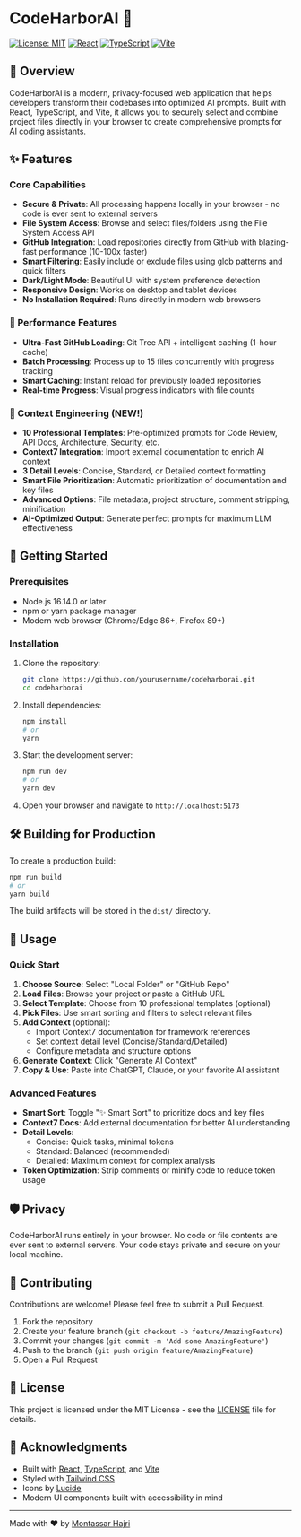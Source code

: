 # CodeHarborAI 🚀

[![License: MIT](https://img.shields.io/badge/License-MIT-green.svg)](https://opensource.org/licenses/MIT)
[![React](https://img.shields.io/badge/React-18.2.0-61DAFB?logo=react&logoColor=white)](https://reactjs.org/)
[![TypeScript](https://img.shields.io/badge/TypeScript-5.0.0-3178C6?logo=typescript&logoColor=white)](https://www.typescriptlang.org/)
[![Vite](https://img.shields.io/badge/Vite-4.0.0-646CFF?logo=vite&logoColor=white)](https://vitejs.dev/)

## 🌟 Overview

CodeHarborAI is a modern, privacy-focused web application that helps developers transform their codebases into optimized AI prompts. Built with React, TypeScript, and Vite, it allows you to securely select and combine project files directly in your browser to create comprehensive prompts for AI coding assistants.

## ✨ Features

### Core Capabilities
- **Secure & Private**: All processing happens locally in your browser - no code is ever sent to external servers
- **File System Access**: Browse and select files/folders using the File System Access API
- **GitHub Integration**: Load repositories directly from GitHub with blazing-fast performance (10-100x faster)
- **Smart Filtering**: Easily include or exclude files using glob patterns and quick filters
- **Dark/Light Mode**: Beautiful UI with system preference detection
- **Responsive Design**: Works on desktop and tablet devices
- **No Installation Required**: Runs directly in modern web browsers

### 🚀 Performance Features
- **Ultra-Fast GitHub Loading**: Git Tree API + intelligent caching (1-hour cache)
- **Batch Processing**: Process up to 15 files concurrently with progress tracking
- **Smart Caching**: Instant reload for previously loaded repositories
- **Real-time Progress**: Visual progress indicators with file counts

### 🧠 Context Engineering (NEW!)
- **10 Professional Templates**: Pre-optimized prompts for Code Review, API Docs, Architecture, Security, etc.
- **Context7 Integration**: Import external documentation to enrich AI context
- **3 Detail Levels**: Concise, Standard, or Detailed context formatting
- **Smart File Prioritization**: Automatic prioritization of documentation and key files
- **Advanced Options**: File metadata, project structure, comment stripping, minification
- **AI-Optimized Output**: Generate perfect prompts for maximum LLM effectiveness

## 🚀 Getting Started

### Prerequisites

- Node.js 16.14.0 or later
- npm or yarn package manager
- Modern web browser (Chrome/Edge 86+, Firefox 89+)

### Installation

1. Clone the repository:
   ```bash
   git clone https://github.com/yourusername/codeharborai.git
   cd codeharborai
   ```

2. Install dependencies:
   ```bash
   npm install
   # or
   yarn
   ```

3. Start the development server:
   ```bash
   npm run dev
   # or
   yarn dev
   ```

4. Open your browser and navigate to `http://localhost:5173`

## 🛠️ Building for Production

To create a production build:

```bash
npm run build
# or
yarn build
```

The build artifacts will be stored in the `dist/` directory.

## 📝 Usage

### Quick Start
1. **Choose Source**: Select "Local Folder" or "GitHub Repo"
2. **Load Files**: Browse your project or paste a GitHub URL
3. **Select Template**: Choose from 10 professional templates (optional)
4. **Pick Files**: Use smart sorting and filters to select relevant files
5. **Add Context** (optional):
   - Import Context7 documentation for framework references
   - Set context detail level (Concise/Standard/Detailed)
   - Configure metadata and structure options
6. **Generate Context**: Click "Generate AI Context"
7. **Copy & Use**: Paste into ChatGPT, Claude, or your favorite AI assistant

### Advanced Features
- **Smart Sort**: Toggle "✨ Smart Sort" to prioritize docs and key files
- **Context7 Docs**: Add external documentation for better AI understanding
- **Detail Levels**:
  - Concise: Quick tasks, minimal tokens
  - Standard: Balanced (recommended)
  - Detailed: Maximum context for complex analysis
- **Token Optimization**: Strip comments or minify code to reduce token usage

## 🛡️ Privacy

CodeHarborAI runs entirely in your browser. No code or file contents are ever sent to external servers. Your code stays private and secure on your local machine.

## 🤝 Contributing

Contributions are welcome! Please feel free to submit a Pull Request.

1. Fork the repository
2. Create your feature branch (`git checkout -b feature/AmazingFeature`)
3. Commit your changes (`git commit -m 'Add some AmazingFeature'`)
4. Push to the branch (`git push origin feature/AmazingFeature`)
5. Open a Pull Request

## 📄 License

This project is licensed under the MIT License - see the [LICENSE](LICENSE) file for details.

## 🙏 Acknowledgments

- Built with [React](https://reactjs.org/), [TypeScript](https://www.typescriptlang.org/), and [Vite](https://vitejs.dev/)
- Styled with [Tailwind CSS](https://tailwindcss.com/)
- Icons by [Lucide](https://lucide.dev/)
- Modern UI components built with accessibility in mind

---

Made with ❤️ by [Montassar Hajri](https://github.com/MontaCoder)
